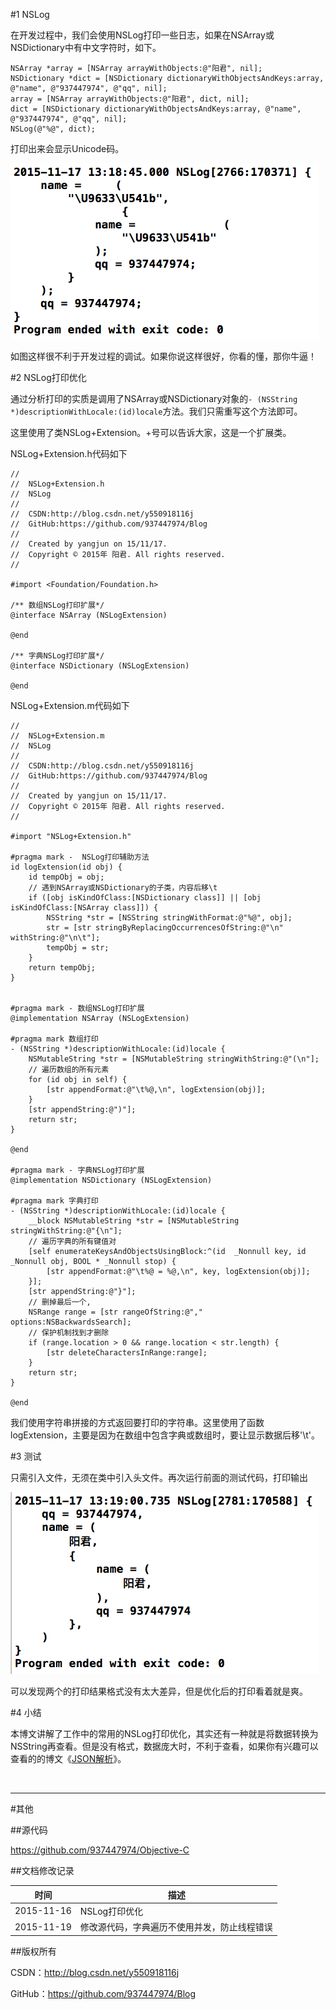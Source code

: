 #1 NSLog

在开发过程中，我们会使用NSLog打印一些日志，如果在NSArray或NSDictionary中有中文字符时，如下。

```objc
NSArray *array = [NSArray arrayWithObjects:@"阳君", nil];
NSDictionary *dict = [NSDictionary dictionaryWithObjectsAndKeys:array, @"name", @"937447974", @"qq", nil];
array = [NSArray arrayWithObjects:@"阳君", dict, nil];
dict = [NSDictionary dictionaryWithObjectsAndKeys:array, @"name", @"937447974", @"qq", nil];
NSLog(@"%@", dict);
```

打印出来会显示Unicode码。

![](https://raw.githubusercontent.com/937447974/Blog/master/Resources/2015111701.png)

如图这样很不利于开发过程的调试。如果你说这样很好，你看的懂，那你牛逼！

#2 NSLog打印优化

通过分析打印的实质是调用了NSArray或NSDictionary对象的`- (NSString *)descriptionWithLocale:(id)locale`方法。我们只需重写这个方法即可。

这里使用了类NSLog+Extension。+号可以告诉大家，这是一个扩展类。

NSLog+Extension.h代码如下

```objc
//
//  NSLog+Extension.h
//  NSLog
//
//  CSDN:http://blog.csdn.net/y550918116j
//  GitHub:https://github.com/937447974/Blog
//
//  Created by yangjun on 15/11/17.
//  Copyright © 2015年 阳君. All rights reserved.
//

#import <Foundation/Foundation.h>

/** 数组NSLog打印扩展*/
@interface NSArray (NSLogExtension)

@end

/** 字典NSLog打印扩展*/
@interface NSDictionary (NSLogExtension)

@end
```

NSLog+Extension.m代码如下

```objc
//
//  NSLog+Extension.m
//  NSLog
//
//  CSDN:http://blog.csdn.net/y550918116j
//  GitHub:https://github.com/937447974/Blog
//
//  Created by yangjun on 15/11/17.
//  Copyright © 2015年 阳君. All rights reserved.
//

#import "NSLog+Extension.h"

#pragma mark -  NSLog打印辅助方法
id logExtension(id obj) {
    id tempObj = obj;
    // 遇到NSArray或NSDictionary的子类，内容后移\t
    if ([obj isKindOfClass:[NSDictionary class]] || [obj isKindOfClass:[NSArray class]]) {
        NSString *str = [NSString stringWithFormat:@"%@", obj];
        str = [str stringByReplacingOccurrencesOfString:@"\n" withString:@"\n\t"];
        tempObj = str;
    }
    return tempObj;
}


#pragma mark - 数组NSLog打印扩展
@implementation NSArray (NSLogExtension)

#pragma mark 数组打印
- (NSString *)descriptionWithLocale:(id)locale {
    NSMutableString *str = [NSMutableString stringWithString:@"(\n"];
    // 遍历数组的所有元素
    for (id obj in self) {
        [str appendFormat:@"\t%@,\n", logExtension(obj)];
    }
    [str appendString:@")"];
    return str;
}

@end

#pragma mark - 字典NSLog打印扩展
@implementation NSDictionary (NSLogExtension)

#pragma mark 字典打印
- (NSString *)descriptionWithLocale:(id)locale {
    __block NSMutableString *str = [NSMutableString stringWithString:@"{\n"];
    // 遍历字典的所有键值对
    [self enumerateKeysAndObjectsUsingBlock:^(id  _Nonnull key, id  _Nonnull obj, BOOL * _Nonnull stop) {
        [str appendFormat:@"\t%@ = %@,\n", key, logExtension(obj)];
    }];
    [str appendString:@"}"];
    // 删掉最后一个,
    NSRange range = [str rangeOfString:@"," options:NSBackwardsSearch];
    // 保护机制找到才删除
    if (range.location > 0 && range.location < str.length) {
        [str deleteCharactersInRange:range];
    }
    return str;
}

@end
```

我们使用字符串拼接的方式返回要打印的字符串。这里使用了函数logExtension，主要是因为在数组中包含字典或数组时，要让显示数据后移'\t'。

#3 测试

只需引入文件，无须在类中引入头文件。再次运行前面的测试代码，打印输出

![](https://raw.githubusercontent.com/937447974/Blog/master/Resources/2015111702.png)

可以发现两个的打印结果格式没有太大差异，但是优化后的打印看着就是爽。

#4 小结

本博文讲解了工作中的常用的NSLog打印优化，其实还有一种就是将数据转换为NSString再查看。但是没有格式，数据庞大时，不利于查看，如果你有兴趣可以查看的的博文《[JSON解析](http://blog.csdn.net/y550918116j/article/details/49002701)》。

&#160;

----------

#其他

##源代码

https://github.com/937447974/Objective-C

##文档修改记录

| 时间 | 描述 |
| ---- | ---- |
| 2015-11-16 | NSLog打印优化 |
| 2015-11-19 | 修改源代码，字典遍历不使用并发，防止线程错误 |

##版权所有

CSDN：http://blog.csdn.net/y550918116j

GitHub：https://github.com/937447974/Blog